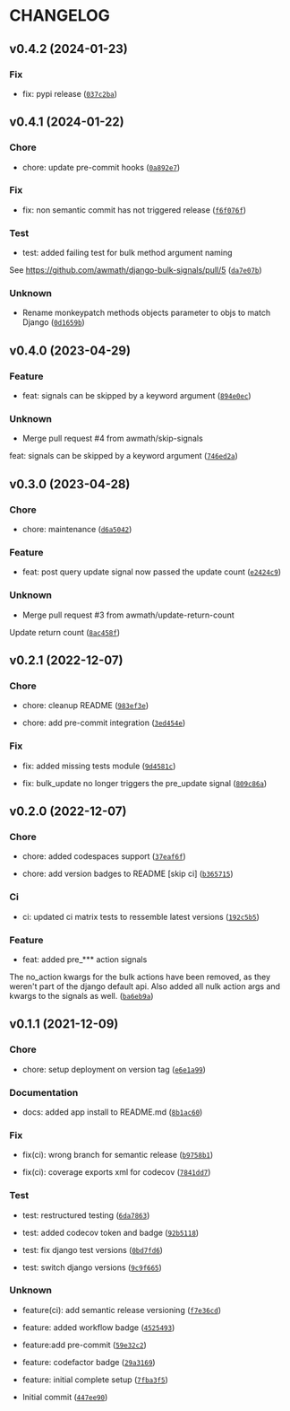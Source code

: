 # CHANGELOG



## v0.4.2 (2024-01-23)

### Fix

* fix: pypi release ([`037c2ba`](https://github.com/awmath/django-bulk-signals/commit/037c2ba35c2e4531f61c09875e76b79de189fa34))


## v0.4.1 (2024-01-22)

### Chore

* chore: update pre-commit hooks ([`0a892e7`](https://github.com/awmath/django-bulk-signals/commit/0a892e7d3c4a4a009f96b3a7615e74283ff31ca1))

### Fix

* fix: non semantic commit has not triggered release ([`f6f076f`](https://github.com/awmath/django-bulk-signals/commit/f6f076f0a7edfbf0706ecca982dceea705565e36))

### Test

* test: added failing test for bulk method argument naming

See https://github.com/awmath/django-bulk-signals/pull/5 ([`da7e07b`](https://github.com/awmath/django-bulk-signals/commit/da7e07b068aeb009fbbfa8fd6b38f358f39d5a1c))

### Unknown

* Rename monkeypatch methods objects parameter to objs to match Django ([`0d1659b`](https://github.com/awmath/django-bulk-signals/commit/0d1659be4df2abdc5b5d49907ffef585fc837ec7))


## v0.4.0 (2023-04-29)

### Feature

* feat: signals can be skipped by a keyword argument ([`894e0ec`](https://github.com/awmath/django-bulk-signals/commit/894e0ec69e4f73290085b0e9c0141a0bef19cf3d))

### Unknown

* Merge pull request #4 from awmath/skip-signals

feat: signals can be skipped by a keyword argument ([`746ed2a`](https://github.com/awmath/django-bulk-signals/commit/746ed2a82b0e85cb9df42d6f6c28c2f05b5e6d0a))


## v0.3.0 (2023-04-28)

### Chore

* chore: maintenance ([`d6a5042`](https://github.com/awmath/django-bulk-signals/commit/d6a5042d991c680d770aeee4cdef57060dd470d4))

### Feature

* feat: post query update signal now passed the update count ([`e2424c9`](https://github.com/awmath/django-bulk-signals/commit/e2424c9a6033aab0164e94ff32c6699658291555))

### Unknown

* Merge pull request #3 from awmath/update-return-count

Update return count ([`8ac458f`](https://github.com/awmath/django-bulk-signals/commit/8ac458f8e4fcbda7d68838743aa2d8bf1d3b61a5))


## v0.2.1 (2022-12-07)

### Chore

* chore: cleanup README ([`983ef3e`](https://github.com/awmath/django-bulk-signals/commit/983ef3ee9cc0b0d5789c313e3d84013075e0d80d))

* chore: add pre-commit integration ([`3ed454e`](https://github.com/awmath/django-bulk-signals/commit/3ed454eee6b76d7a754d9d589855dd92496004ec))

### Fix

* fix: added missing tests module ([`9d4581c`](https://github.com/awmath/django-bulk-signals/commit/9d4581cbd0bc5a6f6d212e1ca796a1349dad2f79))

* fix: bulk_update no longer triggers the pre_update signal ([`809c86a`](https://github.com/awmath/django-bulk-signals/commit/809c86adcbe92d485ca0c1c48b59792ec26efdd4))


## v0.2.0 (2022-12-07)

### Chore

* chore: added codespaces support ([`37eaf6f`](https://github.com/awmath/django-bulk-signals/commit/37eaf6fd69a982b66b18102372696d65e540b712))

* chore: add version badges to README [skip ci] ([`b365715`](https://github.com/awmath/django-bulk-signals/commit/b365715c586b22f47d884883f73122d1a3bd855b))

### Ci

* ci: updated ci matrix tests to ressemble latest versions ([`192c5b5`](https://github.com/awmath/django-bulk-signals/commit/192c5b5fcb78aebf3c7884f8cafecf6b5b410156))

### Feature

* feat: added pre_*** action signals

The no_action kwargs for the bulk actions have been removed, as they
weren&#39;t part of the django default api. Also added all nulk action
args and kwargs to the signals as well. ([`ba6eb9a`](https://github.com/awmath/django-bulk-signals/commit/ba6eb9a869dd683d8675d6e45b41d67159ba0f13))


## v0.1.1 (2021-12-09)

### Chore

* chore: setup deployment on version tag ([`e6e1a99`](https://github.com/awmath/django-bulk-signals/commit/e6e1a996543d6126f9d511cc918fc52e88540c8b))

### Documentation

* docs: added app install to README.md ([`8b1ac60`](https://github.com/awmath/django-bulk-signals/commit/8b1ac6003549f4f9c67d7055ec45cf9823b4ab4e))

### Fix

* fix(ci): wrong branch for semantic release ([`b9758b1`](https://github.com/awmath/django-bulk-signals/commit/b9758b13f5410d13fb844d7524dcaa0231b6be94))

* fix(ci): coverage exports xml for codecov ([`7841dd7`](https://github.com/awmath/django-bulk-signals/commit/7841dd7dc9ff3dedbf477c8da43e8fe2c00667fb))

### Test

* test: restructured testing ([`6da7863`](https://github.com/awmath/django-bulk-signals/commit/6da7863f0f73b1e2715908986259d60f97eaa4a9))

* test: added codecov token and badge ([`92b5118`](https://github.com/awmath/django-bulk-signals/commit/92b5118ef79694331dcd5fd2e23bcb1435f39f55))

* test: fix django test versions ([`0bd7fd6`](https://github.com/awmath/django-bulk-signals/commit/0bd7fd635a23ce03293bf084849afaebfba30e13))

* test: switch django versions ([`9c9f665`](https://github.com/awmath/django-bulk-signals/commit/9c9f66527b370041cd6ef758805b38abe6830598))

### Unknown

* feature(ci): add semantic release versioning ([`f7e36cd`](https://github.com/awmath/django-bulk-signals/commit/f7e36cd46ebedbdca762b257162239b8c5ecc816))

* feature: added workflow badge ([`4525493`](https://github.com/awmath/django-bulk-signals/commit/4525493908704a69819ac5d3d697ff6c4f7059fa))

* feature:add pre-commit ([`59e32c2`](https://github.com/awmath/django-bulk-signals/commit/59e32c261d97917b945e71e4291c7164184f4110))

* feature: codefactor badge ([`29a3169`](https://github.com/awmath/django-bulk-signals/commit/29a3169512418dc1935fe95059cbfc7afb94e6fb))

* feature: initial complete setup ([`7fba3f5`](https://github.com/awmath/django-bulk-signals/commit/7fba3f50328709e1e725136797363b930ba17400))

* Initial commit ([`447ee90`](https://github.com/awmath/django-bulk-signals/commit/447ee9097f9b3405ee77e64885a38a92ab6e6fba))
